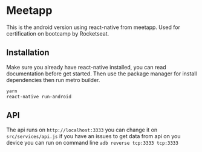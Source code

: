 # Meetapp

This is the android version using react-native from meetapp. Used for certification on bootcamp by Rocketseat.

## Installation

Make sure you already have react-native installed, you can read documentation before get started. Then use the package manager for install dependencies then run metro builder.

```bash
yarn
react-native run-android
```

## API
The api runs on ``http://localhost:3333`` you can change it on ``src/services/api.js`` if you have an issues to get data from api on you device you can run on command line ``adb reverse tcp:3333 tcp:3333``